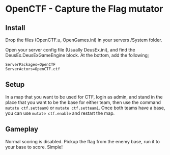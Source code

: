 # OpenCTF - Capture the Flag mutator

## Install
Drop the files (OpenCTF.u, OpenGames.ini) in your servers /System folder.

Open your server config file (Usually DeusEx.ini), and find the DeusEx.DeusExGameEngine block.
At the bottom, add the following;
```
ServerPackages=OpenCTF
ServerActors=OpenCTF.ctf
```

## Setup
In a map that you want to be used for CTF, login as admin, and stand in the place that you want to be the base for either team, then use the command `mutate ctf.setteam0` or `mutate ctf.setteam1`.
Once both teams have a base, you can use `mutate ctf.enable` and restart the map.

## Gameplay
Normal scoring is disabled. Pickup the flag from the enemy base, run it to your base to score. Simple!